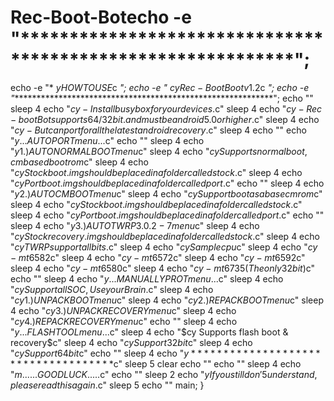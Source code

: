 # Rec-Boot-Botecho -e "************************************************************";
echo -e "*                       $y HOW TO USE$c                        *";
echo -e "*                   $cy Rec-Boot Boot v1.2$c             *";
echo -e "************************************************************";
echo ""
sleep 4
echo "$cy - Install busy box for your devices.$c"
sleep 4
echo "$cy - Rec-boot Bot supports 64/32bit. and must be android 5.0 or higher.$c"
sleep 4
echo "$cy - But can port  for all the latest android recovery.$c"
sleep 4
echo ""
echo "$y ...AUTO PORT menu...$c"
echo ""
sleep 4
echo "$y 1.) AUTO NORMAL BOOT menu$c"
sleep 4
echo "$cy Supports normal boot, cm based boot rom$c"
sleep 4
echo "$cy Stock boot.img should be placed in a folder called stock.$c"
sleep 4
echo "$cy Port boot.img should be placed in a folder called port.$c"
echo ""
sleep 4
echo "$y 2.) AUTO CM BOOT menu$c"
sleep 4
echo "$cy Support boot as a base cm rom$c"
sleep 4
echo "$cy Stock boot.img should be placed in a folder called stock.$c"
sleep 4
echo "$cy Port boot.img should be placed in a folder called port.$c"
echo ""
sleep 4
echo "$y 3.) AUTO TWRP 3.0.2-7 menu$c"
sleep 4
echo "$cy Stock recovery.img should be placed in a folder called stock.$c"
sleep 4
echo "$cy TWRP support all bits .$c"
sleep 4
echo "$cy Sample cpu$c"
sleep 4
echo "$cy - mt6582$c"
sleep 4
echo "$cy - mt6572$c"
sleep 4
echo "$cy - mt6592$c"
sleep 4
echo "$cy - mt6580$c"
sleep 4
echo "$cy - mt6735 (The only 32bit)$c"
echo ""
sleep 4
echo "$y ...MANUALLY PROT menu...$c"
sleep 4
echo "$cy Support all SOC,Use your Brain.$c"
sleep 4
echo "$cy 1.) UNPACK BOOT menu$c"
sleep 4
echo "$cy 2.) REPACK BOOT menu$c"
sleep 4
echo "$cy 3.) UNPACK RECOVERY menu$c"
sleep 4
echo "$cy 4.) REPACK RECOVERY menu$c"
echo ""
sleep 4
echo "$y ...FLASH TOOL menu...$c"
sleep 4
echo "$cy Supports flash boot & recovery$c"
sleep 4
echo "$cy Support 32bit$c"
sleep 4
echo "$cy Support 64bit$c"
echo ""
sleep 4
echo "$y ************************************$c"
sleep 5
clear
echo ""
echo ""
sleep 4
echo "$m          ......GOOD LUCK.....$c"
echo ""
sleep 2
echo "$y If you still don'5 understand, please read this again.$c"
sleep 5
echo ""
main;
}
